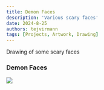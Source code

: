 ```yaml
---
title: Demon Faces
description: 'Various scary faces'
date: 2024-8-25
authors: tejvirmann
tags: [Projects, Artwork, Drawing]
---
```


Drawing of some scary faces

### Demon Faces

![](https://firebasestorage.googleapis.com/v0/b/tejvir-website.appspot.com/o/Demonfaces%2FIMG_2893.PNG?alt=media&token=e34aa8be-0d37-45ec-803b-3b95bb3baeb9)
